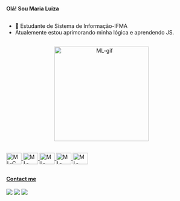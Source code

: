 #### Olá! Sou Maria Luiza
##

- 🔭 Estudante de Sistema de Informação-IFMA
- Atualemente estou aprimorando minha lógica e aprendendo JS.

 <div>
  <a href="https://github.com/lluizaslm">
</div>

##
<p align="center">
 <img width="250" alt="ML-gif" src="https://i.picasion.com/pic92/3ae9d316a72146e3d5062fe8fadba95f.gif">
</p>

<div style="display: inline_block"> <br>
<img align="center" alt="ML-C" height="30" width="40" src="https://cdn.jsdelivr.net/gh/devicons/devicon@latest/icons/c/c-original.svg" />
<img align="center" alt="ML-java" height="30" width="40" src="https://cdn.jsdelivr.net/gh/devicons/devicon@latest/icons/java/java-original.svg" />
<img align="center" alt="ML-html" height="30" width="40" src="https://cdn.jsdelivr.net/gh/devicons/devicon@latest/icons/html5/html5-original.svg" />
<img align="center" alt="ML-css" height="30"  width="40" src="https://cdn.jsdelivr.net/gh/devicons/devicon@latest/icons/css3/css3-original.svg" />
<img align="center" alt="ML-html" height="30"  width="40" src="https://cdn.jsdelivr.net/gh/devicons/devicon@latest/icons/git/git-original.svg" />    
</div>

##
#### Contact me
<div>
<a href="https://instagram.com/lluiza.slm" target="_blank"><img src="https://img.shields.io/badge/-Instagram-%23E4405F?style=for-the-badge&logo=instagram&logoColor=white" target="_blank"></a>
<a href="www.linkedin.com/in/maria-luiza-lima-6764332b8" target="_blank"><img src="https://img.shields.io/badge/-LinkedIn-%230077B5?style=for-the-badge&logo=linkedin&logoColor=white" target="_blank"></a>
<a href = "mailto:marialuizalima577@gmail.com"><img src="https://img.shields.io/badge/-Gmail-%23333?style=for-the-badge&logo=gmail&logoColor=white" target="_blank"></a>
</div>
